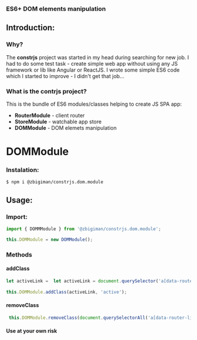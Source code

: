### ES6+ DOM elements manipulation

## Introduction:

### Why?

The **constrjs** project was started in my head during searching for new job. I had to do some test task - create simple web app without using any JS framework or lib like Angular or ReactJS. I wrote some simple ES6 code which I started to improve - I didn't get that job... 

### What is the contrjs project?

This is the bundle of ES6 modules/classes helping to create JS SPA app:

* **RouterModule** - client router
* **StoreModule** - watchable app store
* **DOMModule** - DOM elemets manipulation

# DOMModule
### Instalation:

```
$ npm i @zbigiman/constrjs.dom.module
```

## Usage:

### Import:

```javascript
import { DOMMModule } from '@zbigiman/constrjs.dom.module';

this.DOMModule = new DOMModule();
```

### Methods

#### addClass
```javascript
let activeLink =  let activeLink = document.querySelector('a[data-router-link][href="' + _path + '"');
                   
this.DOMModule.addClass(activeLink, 'active');
```

#### removeClass
```javascript
 this.DOMModule.removeClass(document.querySelectorAll('a[data-router-link]'), 'active');
```
#### Use at your own risk